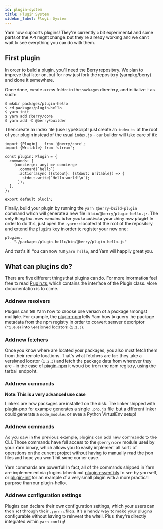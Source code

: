 ```yaml
---
id: plugin-system
title: Plugin System
sidebar_label: Plugin System
---
```


Yarn now supports plugins! They're currently a bit experimental and some parts of the API might change, but they're already working and we can't wait to see everything you can do with them.

## First plugin

In order to build a plugin, you'll need the Berry repository. We plan to improve that later on, but for now just fork the repository (yarnpkg/berry) and clone it somewhere.

Once done, create a new folder in the `packages` directory, and initialize it as such:

```
$ mkdir packages/plugin-hello
$ cd packages/plugin-hello
$ yarn init
$ yarn add @berry/core
$ yarn add -D @berry/builder
```

Then create an index file (use TypeScript! just create an `index.ts` at the root of your plugin instead of the usual `index.js` - our builder will take care of it):

```
import {Plugin}   from '@berry/core';
import {Writable} from 'stream';

const plugin: Plugin = {
  commands: [
    (concierge: any) => concierge
      .command(`hello`)
      .action(async ({stdout}: {stdout: Writable}) => {
        stdout.write(`Hello world!\n`);
      }),
  ],
};

export default plugin;
```

Finally, build your plugin by running the `yarn @berry-build-plugin` command which will generate a new file in `bin/@berry/plugin-hello.js`. The only thing that now remains is for you to activate your shiny new plugin! In order to do this, just open the `.yarnrc` located at the root of the repository and extend the `plugins` key in order to register your new one:

```
plugins:
  - "./packages/plugin-hello/bin/@berry/plugin-hello.js"
```

And that's it! You can now run `yarn hello`, and Yarn will happily great you.

## What can plugins do?

There are five different things that plugins can do. For more information feel free to read [Plugin.ts](), which contains the interface of the Plugin class. More documentation is to come.

### Add new resolvers

Plugins can tell Yarn how to choose one version of a package amongst multiple. For example, the [plugin-npm]() tells Yarn how to query the package metadata from the npm registry in order to convert semver descriptor (`^1.0.0`) into versioned locators (`1.2.3`).

### Add new fetchers

Once you know where are located your packages, you also must fetch them from their remote locations. That's what fetchers are for: they take a versioned locator (`1.2.3`) and fetch the package data from wherever they are - in the case of [plugin-npm]() it would be from the npm registry, using the tarball endpoint.

### Add new commands

**Note: This is a very advanced use case**

Linkers are how packages are installed on the disk. The linker shipped with [plugin-pnp]() for example generates a single `.pnp.js` file, but a different linker could generate a `node_modules` or even a Python VirtualEnv setup!

### Add new commands

As you saw in the previous example, plugins can add new commands to the CLI. Those commands have full access to the `@berry/core` module used by your Yarn binary, which allows you to easily implement all sorts of operations on the current project without having to manually read the json files and hope you won't hit some corner case.

Yarn commands are powerful! In fact, all of the commands shipped in Yarn are implemented via plugins (check out [plugin-essentials]() to see by yourself, or [plugin-init]() for an example of a very small plugin with a more practical purpose than our plugin-hello).

### Add new configuration settings

Plugins can declare their own configuration settings, which your users can then set through their `.yarnrc` files. It's a handy way to make your plugins configurable without having to reinvent the whell. Plus, they're directly integrated within `yarn config`!
